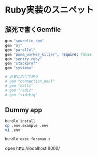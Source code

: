 # Ruby実装のスニペット
## 脳死で書くGemfile
```ruby
gem "newrelic_rpm"
gem "oj"
gem "parallel"
gem "puma_worker_killer", require: false
gem "sentry-ruby"
gem "stackprof"
gem "systemu"

# 必要に応じて使う
# gem "connection_pool"
# gem "dalli"
# gem "redis"
# gem "sidekiq"
```

## Dummy app
```bash
bundle install
cp .env.example .env
vi .env

bundle exec foreman s
```

open http://localhost:8000/
